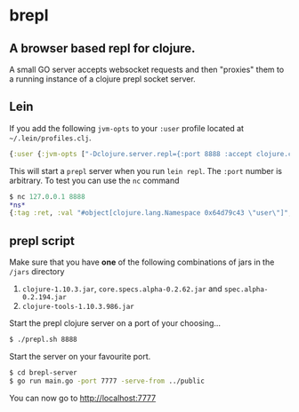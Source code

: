 # brepl

## A browser based repl for clojure.

A small GO server accepts websocket requests and then "proxies" them to a running
instance of a clojure prepl socket server.

## Lein

If you add the following `jvm-opts` to your `:user` profile located at `~/.lein/profiles.clj`.

```clojure
{:user {:jvm-opts ["-Dclojure.server.repl={:port 8888 :accept clojure.core.server/io-prepl}"]}}
```

This will start a `prepl` server when you run `lein repl`.
The `:port` number is arbitrary.
To test you can use the `nc` command

```clojure
$ nc 127.0.0.1 8888
*ns*
{:tag :ret, :val "#object[clojure.lang.Namespace 0x64d79c43 \"user\"]", :ns "user", :ms 0, :form "*ns*"}
```

## prepl script

Make sure that you have **one** of the following combinations of jars in the `/jars` directory

1. `clojure-1.10.3.jar`, `core.specs.alpha-0.2.62.jar` and `spec.alpha-0.2.194.jar`
2. `clojure-tools-1.10.3.986.jar`


Start the prepl clojure server on a port of your choosing...

```bash
$ ./prepl.sh 8888
```

Start the server on your favourite port.

```bash
$ cd brepl-server
$ go run main.go -port 7777 -serve-from ../public
```

You can now go to [http://localhost:7777](http://localhost:7777)
